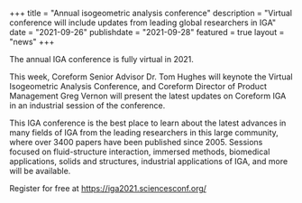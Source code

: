 +++
title = "Annual isogeometric analysis conference"
description = "Virtual conference will include updates from leading global researchers in IGA"
date = "2021-09-26"
publishdate = "2021-09-28"
featured = true
layout = "news"
+++

The annual IGA conference is fully virtual in 2021.

This week, Coreform Senior Advisor Dr. Tom Hughes will keynote the Virtual Isogeometric Analysis Conference, and Coreform Director of Product Management Greg Vernon will present the latest updates on Coreform IGA in an industrial session of the conference.

This IGA conference is the best place to learn about the latest advances in many fields of IGA from the leading researchers in this large community, where over 3400 papers have been published since 2005. Sessions focused on fluid-structure interaction, immersed methods, biomedical applications, solids and structures, industrial applications of IGA, and more will be available.

Register for free at https://iga2021.sciencesconf.org/
